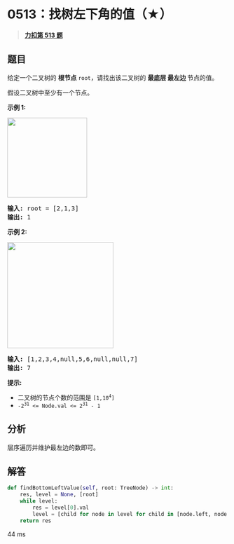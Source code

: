 # 0513：找树左下角的值（★）


> <u>**[力扣第 513 题](https://leetcode.cn/problems/find-bottom-left-tree-value/)**</u>

## 题目

<p>给定一个二叉树的 <strong>根节点</strong> <code>root</code>，请找出该二叉树的 <strong>最底层 最左边 </strong>节点的值。</p>

<p>假设二叉树中至少有一个节点。</p>



<p><strong>示例 1:</strong></p>

<p><img src="https://assets.leetcode.com/uploads/2020/12/14/tree1.jpg" style="width: 182px; " /></p>

<pre>
<strong>输入: </strong>root = [2,1,3]
<strong>输出: </strong>1
</pre>

<p><strong>示例 2:</strong></p>

<p><img src="https://assets.leetcode.com/uploads/2020/12/14/tree2.jpg" style="width: 242px; " /><strong> </strong></p>

<pre>
<strong>输入: </strong>[1,2,3,4,null,5,6,null,null,7]
<strong>输出: </strong>7
</pre>



<p><strong>提示:</strong></p>

<ul>
<li>二叉树的节点个数的范围是 <code>[1,10<sup>4</sup>]</code></li>
<li><meta charset="UTF-8" /><code>-2<sup>31</sup> <= Node.val <= 2<sup>31</sup> - 1</code> </li>
</ul>


## 分析

层序遍历并维护最左边的数即可。

## 解答

```python
def findBottomLeftValue(self, root: TreeNode) -> int:
    res, level = None, [root]
    while level:
        res = level[0].val
        level = [child for node in level for child in [node.left, node.right] if child]
    return res
```
44 ms

